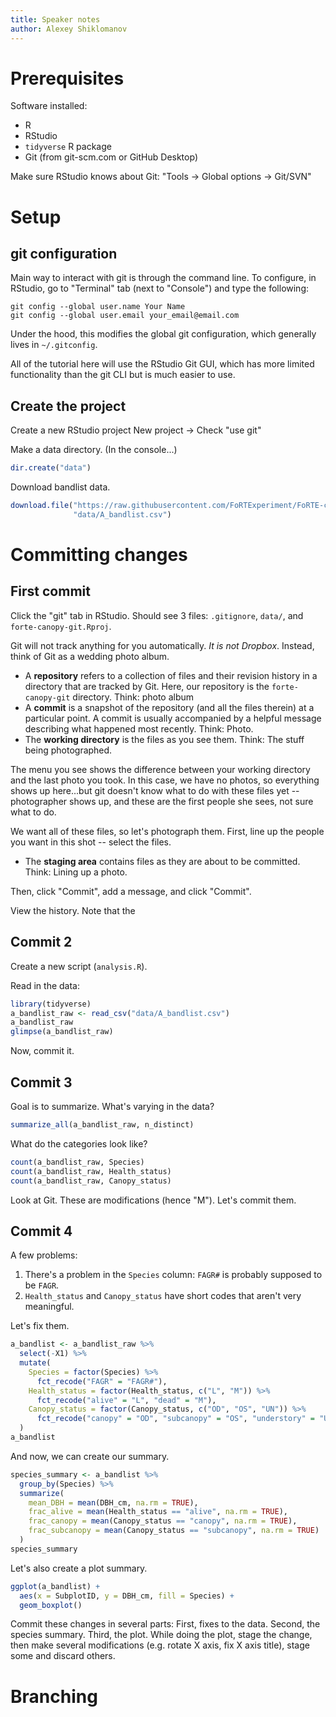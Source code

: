 ```yaml
---
title: Speaker notes
author: Alexey Shiklomanov
---
```


# Prerequisites

Software installed:

- R
- RStudio
- `tidyverse` R package
- Git (from git-scm.com or GitHub Desktop)

Make sure RStudio knows about Git:
"Tools -> Global options -> Git/SVN"

# Setup

## git configuration

Main way to interact with git is through the command line.
To configure, in RStudio, go to "Terminal" tab (next to "Console") and type the following:

```
git config --global user.name Your Name
git config --global user.email your_email@email.com
```

Under the hood, this modifies the global git configuration, which generally lives in `~/.gitconfig`.

All of the tutorial here will use the RStudio Git GUI, which has more limited functionality than the git CLI but is much easier to use.

## Create the project

Create a new RStudio project
New project -> Check "use git"

Make a data directory.
(In the console...)

```r
dir.create("data")
```

Download bandlist data.

```r
download.file("https://raw.githubusercontent.com/FoRTExperiment/FoRTE-canopy/master/data/A_bandlist.csv",
              "data/A_bandlist.csv")
```


# Committing changes

## First commit

Click the "git" tab in RStudio.
Should see 3 files: `.gitignore`, `data/`, and `forte-canopy-git.Rproj`.

Git will not track anything for you automatically.
_It is not Dropbox_.
Instead, think of Git as a wedding photo album.
- A **repository** refers to a collection of files and their revision history in a directory that are tracked by Git. Here, our repository is the `forte-canopy-git` directory. Think: photo album
- A **commit** is a snapshot of the repository (and all the files therein) at a particular point. A commit is usually accompanied by a helpful message describing what happened most recently. Think: Photo.
- The **working directory** is the files as you see them. Think: The stuff being photographed.

The menu you see shows the difference between your working directory and the last photo you took.
In this case, we have no photos, so everything shows up here...but git doesn't know what to do with these files yet -- photographer shows up, and these are the first people she sees, not sure what to do.

We want all of these files, so let's photograph them.
First, line up the people you want in this shot -- select the files.

- The **staging area** contains files as they are about to be committed. Think: Lining up a photo.

Then, click "Commit", add a message, and click "Commit".

View the history.
Note that the 

## Commit 2

Create a new script (`analysis.R`).

Read in the data:

```r
library(tidyverse)
a_bandlist_raw <- read_csv("data/A_bandlist.csv")
a_bandlist_raw
glimpse(a_bandlist_raw)
```

Now, commit it.

## Commit 3

Goal is to summarize.
What's varying in the data?

```r
summarize_all(a_bandlist_raw, n_distinct)
```

What do the categories look like?

```r
count(a_bandlist_raw, Species)
count(a_bandlist_raw, Health_status)
count(a_bandlist_raw, Canopy_status)
```

Look at Git.
These are modifications (hence "M").
Let's commit them.

## Commit 4

A few problems:
1. There's a problem in the `Species` column: `FAGR#` is probably supposed to be `FAGR`.
2. `Health_status` and `Canopy_status` have short codes that aren't very meaningful.

Let's fix them.
 
```r
a_bandlist <- a_bandlist_raw %>%
  select(-X1) %>%
  mutate(
    Species = factor(Species) %>%
      fct_recode("FAGR" = "FAGR#"),
    Health_status = factor(Health_status, c("L", "M")) %>%
      fct_recode("alive" = "L", "dead" = "M"),
    Canopy_status = factor(Canopy_status, c("OD", "OS", "UN")) %>%
      fct_recode("canopy" = "OD", "subcanopy" = "OS", "understory" = "UN")
  )
a_bandlist
```

And now, we can create our summary.

```r
species_summary <- a_bandlist %>%
  group_by(Species) %>%
  summarize(
    mean_DBH = mean(DBH_cm, na.rm = TRUE),
    frac_alive = mean(Health_status == "alive", na.rm = TRUE),
    frac_canopy = mean(Canopy_status == "canopy", na.rm = TRUE),
    frac_subcanopy = mean(Canopy_status == "subcanopy", na.rm = TRUE)
  )
species_summary
```

Let's also create a plot summary.

```r
ggplot(a_bandlist) +
  aes(x = SubplotID, y = DBH_cm, fill = Species) +
  geom_boxplot()
```

Commit these changes in several parts:
First, fixes to the data.
Second, the species summary.
Third, the plot.
While doing the plot, stage the change, then make several modifications (e.g. rotate X axis, fix X axis title), stage some and discard others.


# Branching


